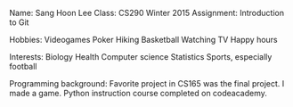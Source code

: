 Name: Sang Hoon Lee
Class: CS290 Winter 2015
Assignment: Introduction to Git

Hobbies:
Videogames
Poker
Hiking
Basketball
Watching TV
Happy hours

Interests:
Biology
Health
Computer science
Statistics
Sports, especially football

Programming background:
Favorite project in CS165 was the final project. I made a game.
Python instruction course completed on codeacademy.